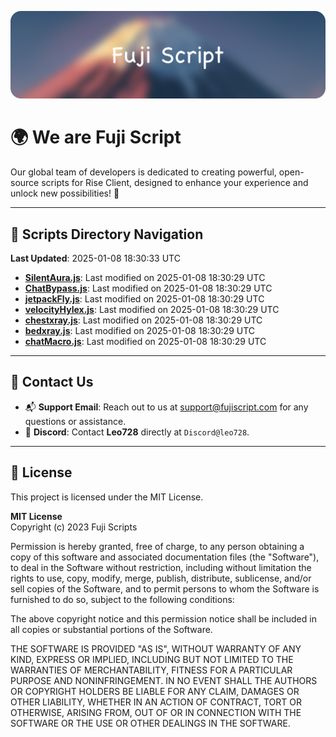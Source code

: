 ![Banner](.github/b.webp)

# 🌍 **We are Fuji Script**

Our global team of developers is dedicated to creating powerful, open-source scripts for Rise Client, designed to enhance your experience and unlock new possibilities! 🌟

---
<!-- SCRIPTS_NAVIGATION_START -->
## 📂 **Scripts Directory Navigation**

**Last Updated**: 2025-01-08 18:30:33 UTC

- **[SilentAura.js](scripts/SilentAura.js)**: Last modified on 2025-01-08 18:30:29 UTC
- **[ChatBypass.js](scripts/ChatBypass.js)**: Last modified on 2025-01-08 18:30:29 UTC
- **[jetpackFly.js](scripts/jetpackFly.js)**: Last modified on 2025-01-08 18:30:29 UTC
- **[velocityHylex.js](scripts/velocityHylex.js)**: Last modified on 2025-01-08 18:30:29 UTC
- **[chestxray.js](scripts/chestxray.js)**: Last modified on 2025-01-08 18:30:29 UTC
- **[bedxray.js](scripts/bedxray.js)**: Last modified on 2025-01-08 18:30:29 UTC
- **[chatMacro.js](scripts/chatMacro.js)**: Last modified on 2025-01-08 18:30:29 UTC

<!-- SCRIPTS_NAVIGATION_END -->

---

## 💬 **Contact Us**  
- 📬 **Support Email**: Reach out to us at [support@fujiscript.com](mailto:support@fujiscript.com) for any questions or assistance.  
- 💬 **Discord**: Contact **Leo728** directly at `Discord@leo728`.

---

## 📜 **License**

This project is licensed under the MIT License.  

**MIT License**  
Copyright (c) 2023 Fuji Scripts  

Permission is hereby granted, free of charge, to any person obtaining a copy of this software and associated documentation files (the "Software"), to deal in the Software without restriction, including without limitation the rights to use, copy, modify, merge, publish, distribute, sublicense, and/or sell copies of the Software, and to permit persons to whom the Software is furnished to do so, subject to the following conditions:  

The above copyright notice and this permission notice shall be included in all copies or substantial portions of the Software.  

THE SOFTWARE IS PROVIDED "AS IS", WITHOUT WARRANTY OF ANY KIND, EXPRESS OR IMPLIED, INCLUDING BUT NOT LIMITED TO THE WARRANTIES OF MERCHANTABILITY, FITNESS FOR A PARTICULAR PURPOSE AND NONINFRINGEMENT. IN NO EVENT SHALL THE AUTHORS OR COPYRIGHT HOLDERS BE LIABLE FOR ANY CLAIM, DAMAGES OR OTHER LIABILITY, WHETHER IN AN ACTION OF CONTRACT, TORT OR OTHERWISE, ARISING FROM, OUT OF OR IN CONNECTION WITH THE SOFTWARE OR THE USE OR OTHER DEALINGS IN THE SOFTWARE.  
